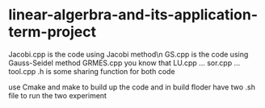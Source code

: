 # linear-algerbra-and-its-application-term-project

Jacobi.cpp is the code using Jacobi method\n
GS.cpp is the code using Gauss-Seidel method
GRMES.cpp you know that
LU.cpp ...
sor.cpp ...
tool.cpp .h is some sharing function for both code

use Cmake and make to build up the code and in build floder have two .sh file to run the two experiment
